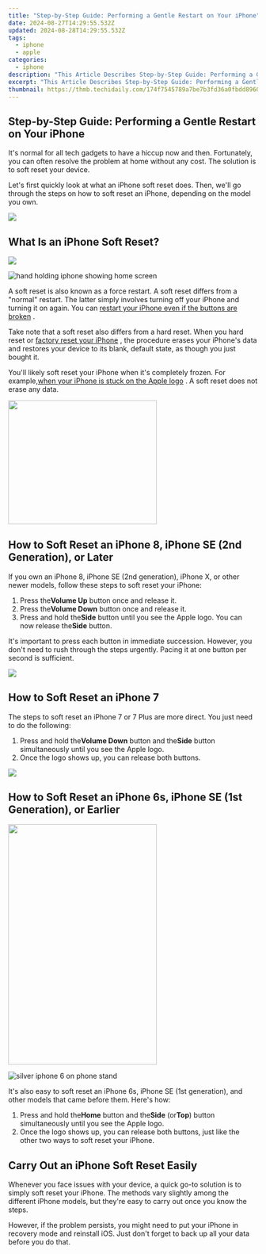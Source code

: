 ```yaml
---
title: "Step-by-Step Guide: Performing a Gentle Restart on Your iPhone"
date: 2024-08-27T14:29:55.532Z
updated: 2024-08-28T14:29:55.532Z
tags:
  - iphone
  - apple
categories:
  - iphone
description: "This Article Describes Step-by-Step Guide: Performing a Gentle Restart on Your iPhone"
excerpt: "This Article Describes Step-by-Step Guide: Performing a Gentle Restart on Your iPhone"
thumbnail: https://thmb.techidaily.com/174f7545789a7be7b3fd36a0fbdd896064abfcc58024b0d82a0647a125c54df6.jpg
---
```


## Step-by-Step Guide: Performing a Gentle Restart on Your iPhone

 It's normal for all tech gadgets to have a hiccup now and then. Fortunately, you can often resolve the problem at home without any cost. The solution is to soft reset your device.

 Let's first quickly look at what an iPhone soft reset does. Then, we'll go through the steps on how to soft reset an iPhone, depending on the model you own.

<!-- affiliate ads begin -->
<a href="https://shop.copernic.com/order/checkout.php?PRODS=41033091&QTY=1&AFFILIATE=108875&CART=1"><img src="https://secure.2checkout.com/images/merchant/8d30aa96e72440759f74bd2306c1fa3d/Copernic-2023-Affiliate-728x90-Advanced.png" border="0"></a>
<!-- affiliate ads end -->
## What Is an iPhone Soft Reset?

<!-- affiliate ads begin -->
<a href="https://secure.2checkout.com/order/checkout.php?PRODS=2201613&QTY=1&AFFILIATE=108875&CART=1"><img src="https://www.macdvdripperpro.com/images/devices-3.png" border="0"></a>
<!-- affiliate ads end -->
![hand holding iphone showing home screen](https://static1.makeuseofimages.com/wordpress/wp-content/uploads/2022/10/MUO-in-article-image-(1200px-by-600px-21-ratio)-(14).jpg)

 A soft reset is also known as a force restart. A soft reset differs from a "normal" restart. The latter simply involves turning off your iPhone and turning it on again. You can [restart your iPhone even if the buttons are broken](https://www.makeuseof.com/how-to-restart-any-iphone-even-if-the-buttons-are-broken/) .

 Take note that a soft reset also differs from a hard reset. When you hard reset or [factory reset your iPhone](https://www.makeuseof.com/best-methods-factory-reset-iphone-without-password-ios-beta-16/) , the procedure erases your iPhone's data and restores your device to its blank, default state, as though you just bought it.

 You'll likely soft reset your iPhone when it's completely frozen. For example,[when your iPhone is stuck on the Apple logo](https://www.makeuseof.com/fix-iphone-stuck-apple-logo/) . A soft reset does not erase any data.

<!-- affiliate ads begin -->
<a href="https://printrendy.pxf.io/c/5597632/1453719/17020" target="_top" id="1453719"><img src="//a.impactradius-go.com/display-ad/17020-1453719" border="0" alt="" width="300" height="250"/></a><img height="0" width="0" src="https://imp.pxf.io/i/5597632/1453719/17020" style="position:absolute;visibility:hidden;" border="0" />
<!-- affiliate ads end -->
## How to Soft Reset an iPhone 8, iPhone SE (2nd Generation), or Later

 If you own an iPhone 8, iPhone SE (2nd generation), iPhone X, or other newer models, follow these steps to soft reset your iPhone:

1. Press the**Volume Up** button once and release it.
2. Press the**Volume Down** button once and release it.
3. Press and hold the**Side** button until you see the Apple logo. You can now release the**Side** button.

 It's important to press each button in immediate succession. However, you don't need to rush through the steps urgently. Pacing it at one button per second is sufficient.

<!-- affiliate ads begin -->
<a href="https://store.massmailsoftware.com/order/checkout.php?PRODS=1047974&QTY=1&AFFILIATE=108875&CART=1"><img src="https://secure.avangate.com/images/merchant/dc87c13749315c7217cdc4ac692e704c/banera_for_partners-04_%281%29.jpg" border="0"></a>
<!-- affiliate ads end -->
## How to Soft Reset an iPhone 7

 The steps to soft reset an iPhone 7 or 7 Plus are more direct. You just need to do the following:

1. Press and hold the**Volume Down** button and the**Side** button simultaneously until you see the Apple logo.
2. Once the logo shows up, you can release both buttons.

<!-- affiliate ads begin -->
<a href="https://estore.winxdvd.com/order/checkout.php?PRODS=12653808&QTY=1&AFFILIATE=108875&CART=1"><img src="https://www.winxdvd.com/affiliate/new-banner/wt-500x500.jpg" border="0"></a>
<!-- affiliate ads end -->
## How to Soft Reset an iPhone 6s, iPhone SE (1st Generation), or Earlier

<!-- affiliate ads begin -->
<a href="https://zonlipartnershipprogram.pxf.io/c/5597632/1611407/17882" target="_top" id="1611407"><img src="//a.impactradius-go.com/display-ad/17882-1611407" border="0" alt="" width="300" height="485"/></a><img height="0" width="0" src="https://imp.pxf.io/i/5597632/1611407/17882" style="position:absolute;visibility:hidden;" border="0" />
<!-- affiliate ads end -->
![silver iphone 6 on phone stand](https://static1.makeuseofimages.com/wordpress/wp-content/uploads/2022/10/MUO-in-article-image-(1200px-by-600px-21-ratio)-(15).jpg)

 It's also easy to soft reset an iPhone 6s, iPhone SE (1st generation), and other models that came before them. Here's how:

1. Press and hold the**Home** button and the**Side** (or**Top**) button simultaneously until you see the Apple logo.
2. Once the logo shows up, you can release both buttons, just like the other two ways to soft reset your iPhone.

## Carry Out an iPhone Soft Reset Easily

 Whenever you face issues with your device, a quick go-to solution is to simply soft reset your iPhone. The methods vary slightly among the different iPhone models, but they're easy to carry out once you know the steps.

 However, if the problem persists, you might need to put your iPhone in recovery mode and reinstall iOS. Just don't forget to back up all your data before you do that.

<ins class="adsbygoogle"
     style="display:block"
     data-ad-format="autorelaxed"
     data-ad-client="ca-pub-7571918770474297"
     data-ad-slot="1223367746"></ins>



<ins class="adsbygoogle"
     style="display:block"
     data-ad-client="ca-pub-7571918770474297"
     data-ad-slot="8358498916"
     data-ad-format="auto"
     data-full-width-responsive="true"></ins>




